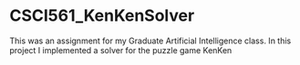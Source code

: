 CSCI561_KenKenSolver
====================

This was an assignment for my Graduate Artificial Intelligence class.  In this project I implemented a solver for the puzzle game KenKen